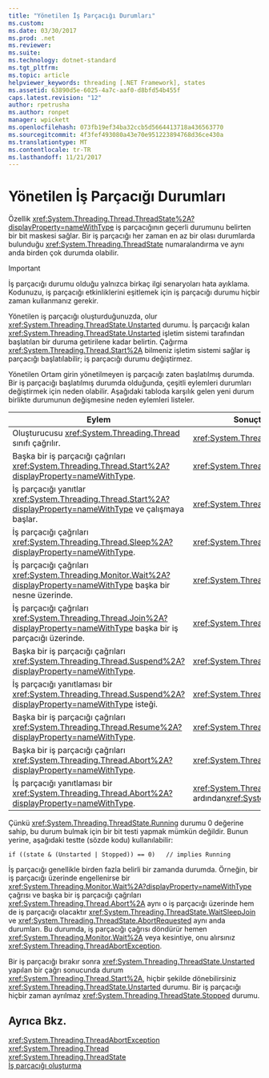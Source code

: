 ```yaml
---
title: "Yönetilen İş Parçacığı Durumları"
ms.custom: 
ms.date: 03/30/2017
ms.prod: .net
ms.reviewer: 
ms.suite: 
ms.technology: dotnet-standard
ms.tgt_pltfrm: 
ms.topic: article
helpviewer_keywords: threading [.NET Framework], states
ms.assetid: 63890d5e-6025-4a7c-aaf0-d8bfd54b455f
caps.latest.revision: "12"
author: rpetrusha
ms.author: ronpet
manager: wpickett
ms.openlocfilehash: 073fb19ef34ba32ccb5d5664413718a436563770
ms.sourcegitcommit: 4f3fef493080a43e70e951223894768d36ce430a
ms.translationtype: MT
ms.contentlocale: tr-TR
ms.lasthandoff: 11/21/2017
---
```

# <a name="managed-thread-states"></a>Yönetilen İş Parçacığı Durumları
Özellik <xref:System.Threading.Thread.ThreadState%2A?displayProperty=nameWithType> iş parçacığının geçerli durumunu belirten bir bit maskesi sağlar. Bir iş parçacığı her zaman en az bir olası durumlarda bulunduğu <xref:System.Threading.ThreadState> numaralandırma ve aynı anda birden çok durumda olabilir.  
  
> [!IMPORTANT]
>  İş parçacığı durumu olduğu yalnızca birkaç ilgi senaryoları hata ayıklama. Kodunuzu, iş parçacığı etkinliklerini eşitlemek için iş parçacığı durumu hiçbir zaman kullanmanız gerekir.  
  
 Yönetilen iş parçacığı oluşturduğunuzda, olur <xref:System.Threading.ThreadState.Unstarted> durumu. İş parçacığı kalan <xref:System.Threading.ThreadState.Unstarted> işletim sistemi tarafından başlatılan bir duruma getirilene kadar belirtin. Çağırma <xref:System.Threading.Thread.Start%2A> bilmeniz işletim sistemi sağlar iş parçacığı başlatılabilir; iş parçacığı durumu değiştirmez.  
  
 Yönetilen Ortam girin yönetilmeyen iş parçacığı zaten başlatılmış durumda. Bir iş parçacığı başlatılmış durumda olduğunda, çeşitli eylemleri durumları değiştirmek için neden olabilir. Aşağıdaki tabloda karşılık gelen yeni durum birlikte durumunun değişmesine neden eylemleri listeler.  
  
|Eylem|Sonuçta elde edilen yeni durumu|  
|------------|-------------------------|  
|Oluşturucusu <xref:System.Threading.Thread> sınıfı çağrılır.|<xref:System.Threading.ThreadState.Unstarted>|  
|Başka bir iş parçacığı çağrıları <xref:System.Threading.Thread.Start%2A?displayProperty=nameWithType>.|<xref:System.Threading.ThreadState.Unstarted>|  
|İş parçacığı yanıtlar <xref:System.Threading.Thread.Start%2A?displayProperty=nameWithType> ve çalışmaya başlar.|<xref:System.Threading.ThreadState.Running>|  
|İş parçacığı çağrıları <xref:System.Threading.Thread.Sleep%2A?displayProperty=nameWithType>.|<xref:System.Threading.ThreadState.WaitSleepJoin>|  
|İş parçacığı çağrıları <xref:System.Threading.Monitor.Wait%2A?displayProperty=nameWithType> başka bir nesne üzerinde.|<xref:System.Threading.ThreadState.WaitSleepJoin>|  
|İş parçacığı çağrıları <xref:System.Threading.Thread.Join%2A?displayProperty=nameWithType> başka bir iş parçacığı üzerinde.|<xref:System.Threading.ThreadState.WaitSleepJoin>|  
|Başka bir iş parçacığı çağrıları <xref:System.Threading.Thread.Suspend%2A?displayProperty=nameWithType>.|<xref:System.Threading.ThreadState.SuspendRequested>|  
|İş parçacığı yanıtlaması bir <xref:System.Threading.Thread.Suspend%2A?displayProperty=nameWithType> isteği.|<xref:System.Threading.ThreadState.Suspended>|  
|Başka bir iş parçacığı çağrıları <xref:System.Threading.Thread.Resume%2A?displayProperty=nameWithType>.|<xref:System.Threading.ThreadState.Running>|  
|Başka bir iş parçacığı çağrıları <xref:System.Threading.Thread.Abort%2A?displayProperty=nameWithType>.|<xref:System.Threading.ThreadState.AbortRequested>|  
|İş parçacığı yanıtlaması bir <xref:System.Threading.Thread.Abort%2A?displayProperty=nameWithType>.|<xref:System.Threading.ThreadState.Aborted>, ardından<xref:System.Threading.ThreadState.Stopped>|  
  
 Çünkü <xref:System.Threading.ThreadState.Running> durumu 0 değerine sahip, bu durum bulmak için bir bit testi yapmak mümkün değildir. Bunun yerine, aşağıdaki testte (sözde kodu) kullanılabilir:  
  
```  
if ((state & (Unstarted | Stopped)) == 0)   // implies Running     
```  
  
 İş parçacığı genellikle birden fazla belirli bir zamanda durumda. Örneğin, bir iş parçacığı üzerinde engellenirse bir <xref:System.Threading.Monitor.Wait%2A?displayProperty=nameWithType> çağrısı ve başka bir iş parçacığı çağrıları <xref:System.Threading.Thread.Abort%2A> aynı o iş parçacığı üzerinde hem de iş parçacığı olacaktır <xref:System.Threading.ThreadState.WaitSleepJoin> ve <xref:System.Threading.ThreadState.AbortRequested> aynı anda durumları. Bu durumda, iş parçacığı çağrısı döndürür hemen <xref:System.Threading.Monitor.Wait%2A> veya kesintiye, onu alırsınız <xref:System.Threading.ThreadAbortException>.  
  
 Bir iş parçacığı bırakır sonra <xref:System.Threading.ThreadState.Unstarted> yapılan bir çağrı sonucunda durum <xref:System.Threading.Thread.Start%2A>, hiçbir şekilde dönebilirsiniz <xref:System.Threading.ThreadState.Unstarted> durumu. Bir iş parçacığı hiçbir zaman ayrılmaz <xref:System.Threading.ThreadState.Stopped> durumu.  
  
## <a name="see-also"></a>Ayrıca Bkz.  
 <xref:System.Threading.ThreadAbortException>  
 <xref:System.Threading.Thread>  
 <xref:System.Threading.ThreadState>  
 [İş parçacığı oluşturma](../../../docs/standard/threading/index.md)
